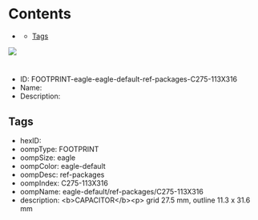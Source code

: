



Contents
========

* [](#)
	* [Tags](#tags)
  
![][im]
# 

- ID: FOOTPRINT-eagle-eagle-default-ref-packages-C275-113X316
- Name: 
- Description: 

## Tags

- hexID: 
- oompType: FOOTPRINT
- oompSize: eagle
- oompColor: eagle-default
- oompDesc: ref-packages
- oompIndex: C275-113X316
- oompName: eagle-default/ref-packages/C275-113X316
- description: &lt;b&gt;CAPACITOR&lt;/b&gt;&lt;p&gt;&#xD;
grid 27.5 mm, outline 11.3 x 31.6 mm



[im]: image.png
